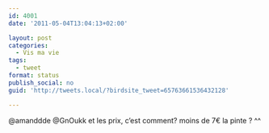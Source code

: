 ```yaml
---
id: 4001
date: '2011-05-04T13:04:13+02:00'

layout: post
categories:
  - Vis ma vie
tags:
  - tweet
format: status
publish_social: no
guid: 'http://tweets.local/?birdsite_tweet=65763661536432128'

---
```


@amanddde @GnOukk et les prix, c’est comment? moins de 7€ la pinte ? ^^